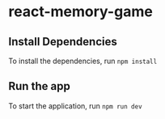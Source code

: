 # react-memory-game

## Install Dependencies
To install the dependencies, run `npm install`

## Run the app
To start the application, run `npm run dev`
